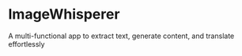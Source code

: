 # ImageWhisperer
A multi-functional app to extract text, generate content, and translate effortlessly
